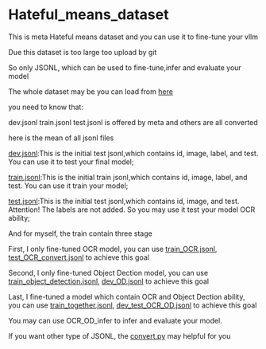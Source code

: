 # Hateful_means_dataset
This is meta Hateful means dataset and you can use it to fine-tune your vllm

Due this dataset is too large too upload by git

So only JSONL, which can be used to fine-tune,infer and evaluate your model

The whole dataset may be you can load from [here](https://hyper.ai/cn/datasets/17894)

you need to know that:

dev.jsonl train.jsonl test.jsonl is offered by meta and others are all converted

here is the mean of all jsonl files

[dev.jsonl](JSONL/dev.jsonl):This is the initial test jsonl,which contains id, image, label, and test. You can use it to test your final model;

[train.jsonl](JSONL/train.jsonl):This is the initial train jsonl,which contains id, image, label, and test. You can use it train your model;

[test.jsonl](JSONL/test.jsonl):This is the initial test jsonl,which contains id, image, and test. Attention! The labels are not added. So you may use it test your model OCR ability;

And for myself, the train contain three stage

First, I only fine-tuned OCR model, you can use [train_OCR.jsonl](JSONL/train_OCR.jsonl), [test_OCR_convert.jsonl](test_OCR_convert/test.jsonl) to achieve this goal

Second, I only fine-tuned Object Dection model, you can use [train_object_detection.jsonl](JSONL/train_object_detection.jsonl), [dev_OD.jsonl](JSONL/dev_OD.jsonl) to achieve this goal

Last, I fine-tuned a model which contain OCR and Object Dection ability, you can use [train_together.jsonl](JSONL/train_together.jsonl), [dev_test_OCR_OD.jsonl](JSONL/dev_test_OCR_OD.jsonl) to achieve this goal

You may can use OCR_OD_infer to infer and evaluate your model.

If you want other type of JSONL, the [convert.py](./convert.py) may helpful for you
